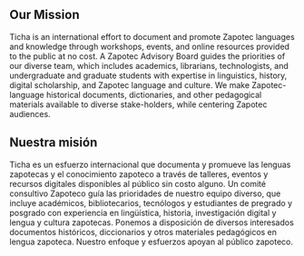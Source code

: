 ## Our Mission 

Ticha is an international effort to document and promote Zapotec languages and knowledge through workshops, events, and online resources provided to the public at no cost. A Zapotec Advisory Board guides the priorities of our diverse team, which includes academics, librarians, technologists, and undergraduate and graduate students with expertise in linguistics, history, digital scholarship, and Zapotec language and culture. We make Zapotec-language historical documents, dictionaries, and other pedagogical materials available to diverse stake-holders, while centering Zapotec audiences.

## Nuestra misión

Ticha es un esfuerzo internacional que documenta y promueve las lenguas zapotecas y el conocimiento zapoteco a través de talleres, eventos y recursos digitales disponibles al público sin costo alguno. Un comité consultivo Zapoteco guía las prioridades de nuestro equipo diverso, que incluye académicos, bibliotecarios, tecnólogos y estudiantes de pregrado y posgrado con experiencia en lingüística, historia, investigación digital y lengua y cultura zapotecas. Ponemos a disposición de diversos interesados ​​documentos históricos, diccionarios y otros materiales pedagógicos en lengua zapoteca. Nuestro enfoque y esfuerzos apoyan al público zapoteco.
